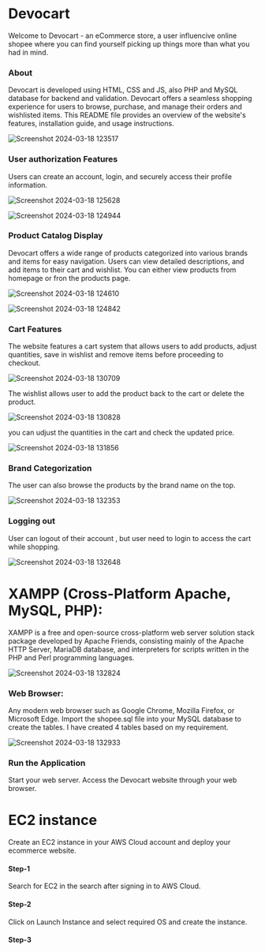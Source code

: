 # Devocart
Welcome to Devocart - an eCommerce store, a user influencive online shopee where you can find yourself picking up things more than what you had in mind.
### About
Devocart is developed using HTML, CSS and JS, also PHP and MySQL database for backend and validation. Devocart offers a seamless shopping experience for users to browse, purchase, and manage their orders and wishlisted items. This README file provides an overview of the website's features, installation guide, and usage instructions.

![Screenshot 2024-03-18 123517](https://github.com/yesaswinidevipendem/eCommerce-website/assets/99169709/29f73ddc-b3d5-44a3-b39a-4386d82147fb)

### User authorization Features
 Users can create an account, login, and securely access their profile information.
 
![Screenshot 2024-03-18 125628](https://github.com/yesaswinidevipendem/eCommerce-website/assets/99169709/1cf31d69-0b41-4dcd-8b4e-c5f722f25a24)

![Screenshot 2024-03-18 124944](https://github.com/yesaswinidevipendem/eCommerce-website/assets/99169709/fc79adef-6376-4482-abc2-d98d6cf0ab99)


### Product Catalog Display
Devocart offers a wide range of products categorized into various brands and items for easy navigation. Users can view detailed descriptions, and add items to their cart and wishlist.
You can either view products from homepage or fron the products page.

![Screenshot 2024-03-18 124610](https://github.com/yesaswinidevipendem/eCommerce-website/assets/99169709/243024e2-fca7-4657-a43c-aecd816e15b1)

![Screenshot 2024-03-18 124842](https://github.com/yesaswinidevipendem/eCommerce-website/assets/99169709/117eee29-9b1f-42d0-adf3-e634c0e98121)

### Cart Features
The website features a cart system that allows users to add products, adjust quantities, save in wishlist and remove items before proceeding to checkout.

![Screenshot 2024-03-18 130709](https://github.com/yesaswinidevipendem/eCommerce-website/assets/99169709/608a6860-eb55-420a-b10f-7a6c74b13e6e)

The wishlist allows user to add the product back to the cart or delete the product.

![Screenshot 2024-03-18 130828](https://github.com/yesaswinidevipendem/eCommerce-website/assets/99169709/f45888c1-2a96-4e9f-b9ea-6039ce38803c)

you can udjust the quantities in the cart and check the updated price.

![Screenshot 2024-03-18 131856](https://github.com/yesaswinidevipendem/eCommerce-website/assets/99169709/52d49fb9-2990-401a-a399-b5da4ad4a3e1)

### Brand Categorization
The user can also browse the products by the brand name on the top.

![Screenshot 2024-03-18 132353](https://github.com/yesaswinidevipendem/eCommerce-website/assets/99169709/5a4e3e73-59b1-4811-b6bb-f39307b9bf6f)

### Logging out
User can logout of their account , but user need to login to access the cart while shopping.

![Screenshot 2024-03-18 132648](https://github.com/yesaswinidevipendem/eCommerce-website/assets/99169709/ed099bef-3507-470f-90e5-90b0a6f4a868)

# XAMPP (Cross-Platform Apache, MySQL, PHP):
XAMPP is a free and open-source cross-platform web server solution stack package developed by Apache Friends, consisting mainly of the Apache HTTP Server, MariaDB database, and interpreters for scripts written in the PHP and Perl programming languages.

![Screenshot 2024-03-18 132824](https://github.com/yesaswinidevipendem/eCommerce-website/assets/99169709/468a21fc-13de-4f10-8815-150dba511404)

### Web Browser:
Any modern web browser such as Google Chrome, Mozilla Firefox, or Microsoft Edge.
Import the shopee.sql file into your MySQL database to create the tables. I have created 4 tables based on my requirement.

![Screenshot 2024-03-18 132933](https://github.com/yesaswinidevipendem/eCommerce-website/assets/99169709/17e71871-bfc5-4bd8-9c83-b6c5c0ba49b9)

### Run the Application
Start your web server.
Access the Devocart website through your web browser.


# EC2 instance
Create an EC2 instance in your AWS Cloud account and deploy your ecommerce website.

#### Step-1 
Search for EC2 in the search after signing in to AWS Cloud.
#### Step-2
Click on Launch Instance and select required OS and create the instance.
#### Step-3

